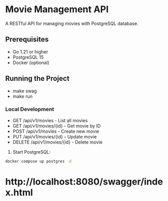 # Movie Management API

A RESTful API for managing movies with PostgreSQL database.

## Prerequisites

- Go 1.21 or higher
- PostgreSQL 15
- Docker (optional)

## Running the Project
- make swag
- make run

### Local Development
- GET /api/v1/movies - List all movies
- GET /api/v1/movies/{id} - Get movie by ID
- POST /api/v1/movies - Create new movie
- PUT /api/v1/movies/{id} - Update movie
- DELETE /api/v1/movies/{id} - Delete movie

1. Start PostgreSQL:
```bash
docker compose up postgres -d
```

# http://localhost:8080/swagger/index.html